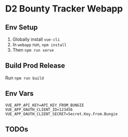 # D2 Bounty Tracker Webapp

## Env Setup

1. Globally install `vue-cli`
1. In `webapp` run, `npm install`
1. Then `npm run serve`

## Build Prod Release

Run `npm run build`

## Env Vars

```.env
VUE_APP_API_KEY=API_KEY_FROM_BUNGIE
VUE_APP_OAUTH_CLIENT_ID=123456
VUE_APP_OAUTH_CLIENT_SECRET=Secret.Key.From.Bungie
```

## TODOs
